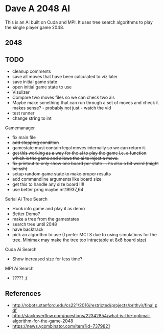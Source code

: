 Dave A 2048 AI
==============

This is an AI built on Cuda and MPI.
It uses tree search algorithms to play the single player game 2048.

2048
----


TODO
----

- cleanup comments
- save all moves that have been calculated to viz later
- save initial game state
- open initial game state to use
- Visulizer
- Compare two moves files so we can check two ais
- Maybe make sonething that can run through a set of moves and check it makes sense? - probably not just - watch the vid
- test runner
- change string to int

Gamemanager
- fix main file
- ~~add stopping condition~~
- ~~gamestate must contain legal moves internally so we can return it.~~
- ~~get this working as a way for the ai to play the game i.e. a function which is the game and allows the ai to inject a move.~~
- ~~fix printout to only show one board per state ... its also a bit weird (might be ssh)~~
- ~~setup random game state to make proper results~~
- add commandline arguments like board size
- get this to handle any size board !!!!
- use better prng maybe mt19937_64

Serial Ai Tree Search
- Hook into game and play it as demo
- Better Demo?
- make a tree from the gamestates
- search tree until 2048
- have backtrack
- pick an algorithm to use (I prefer MCTS due to using simulations for the tree. Minimax may make the tree too intractable at 8x8 board size)

Cuda Ai Search
- Show increased size for less time?

MPI Ai Search
- ????? ;(

References
----

- http://robots.stanford.edu/cs221/2016/restricted/projects/prithvir/final.pdf
- http://stackoverflow.com/questions/22342854/what-is-the-optimal-algorithm-for-the-game-2048
- https://news.ycombinator.com/item?id=7379821
